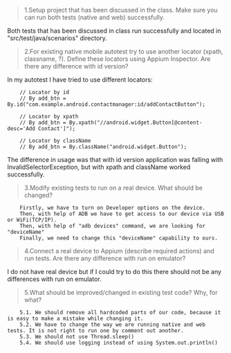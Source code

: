 ﻿> 1.Setup project that has been discussed in the class.
> Make sure you can run both tests (native and web) successfully.

Both tests that has been discussed in class run successfully and located in "src/test/java/scenarios" directory.

> 2.For existing native mobile autotest try to use another locator (xpath, classname, ?). 
> Define these locators using Appium Inspector. Are there any difference with id version?

In my autotest I have tried to use different locators:

        // Locator by id
        // By add_btn = By.id("com.example.android.contactmanager:id/addContactButton");

        // Locator by xpath
        // By add_btn = By.xpath("//android.widget.Button[@content-desc='Add Contact']");

        // Locator by className
        // By add_btn = By.className("android.widget.Button");
        
The difference in usage was that with id version application was falling with InvalidSelectorException,
but with xpath and className worked successfully.

> 3.Modify existing tests to run on a real device. What should be changed? 

        Firstly, we have to turn on Developer options on the device. 
        Then, with help of ADB we have to get access to our device via USB or WiFi(TCP/IP).
        Then, with help of "adb devices" command, we are looking for "deviceName" 
        Finally, we need to change this "deviceName" capability to ours. 

> 4.Connect a real device to Appium (describe required actions) and run tests. 
> Are there any difference with run on emulator?

I do not have real device but if I could try to do this there should not be any differences with run on emulator.

> 5.What should be improved/changed in existing test code? Why, for what?

        5.1. We should remove all hardcoded parts of our code, because it is easy to make a mistake while changing it.
        5.2. We have to change the way we are running native and web tests. It is not right to run one by comment out another.
        5.3. We should not use Thread.sleep()  
        5.4. We should use logging instead of using System.out.println()  


